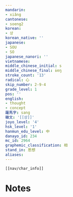 ```yaml
---
mandarin:
- xiǎng
cantonese:
- soeng2
korean:
- 상
korean_native: ''
japanese:
- SOU
- SO
japanese_nanori: ''
vietnamese:
middle_chinese_initial: s
middle_chinese_final: ɨɐŋ
stroke_count: '13'
radical: 心
skip_number: 2-9-4
grade_level: 1
pos: ''
english:
- thought
- concept
羅馬字: sang
韓文: '[[상]]'
joyo_level: '4'
hsk_level: '1'
hanmun_edu_level: 中
danayo_id: 234
mc_id: 2964
graphemic_classification: 相
stand_in: 思想
aliases:
---
```

```meta-bind-embed
[[nav/char_info]]
```

# Notes
